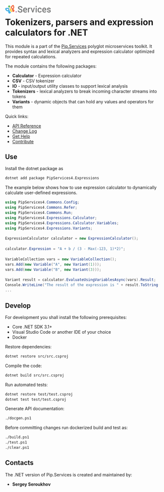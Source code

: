 # <img src="https://github.com/pip-services/pip-services/raw/master/design/Logo.png" alt="Pip.Services Logo" style="max-width:30%"> <br/> Tokenizers, parsers and expression calculators for .NET

This module is a part of the [Pip.Services](http://pip.services.org) polyglot microservices toolkit.
It provides syntax and lexical analyzers and expression calculator optimized for repeated calculations.

The module contains the following packages:
- **Calculator** - Expression calculator
- **CSV** - CSV tokenizer
- **IO** - input/output utility classes to support lexical analysis
- **Tokenizers** - lexical analyzers to break incoming character streams into tokens
- **Variants** - dynamic objects that can hold any values and operators for them

<a name="links"></a> Quick links:

* [API Reference](https://pip-services4-node.github.io/pip-services4-expressions-dotnet/globals.html)
* [Change Log](CHANGELOG.md)
* [Get Help](https://www.pipservices.org/community/help)
* [Contribute](https://www.pipservices.org/community/contribute)

## Use

Install the dotnet package as
```bash
dotnet add package PipServices4.Expressions
```


The example below shows how to use expression calculator to dynamically
calculate user-defined expressions.

```cs
using PipServices4.Commons.Config;
using PipServices4.Commons.Refer;
using PipServices4.Commons.Run;
using PipServices4.Expressions.Calculator;
using PipServices4.Expressions.Calculator.Variables;
using PipServices4.Expressions.Variants;

ExpressionCalculator calculator = new ExpressionCalculator();

calculator.Expression = "A + b / (3 - Max(-123, 1)*2)";

VariableCollection vars = new VariableCollection();
vars.Add(new Variable("A", new Variant(1)));
vars.Add(new Variable("B", new Variant(3)));

Variant result = calculator.EvaluateUsingVariablesAsync(vars).Result;
Console.WriteLine("The result of the expression is " + result.ToString());
...
```

## Develop

For development you shall install the following prerequisites:
* Core .NET SDK 3.1+
* Visual Studio Code or another IDE of your choice
* Docker

Restore dependencies:
```bash
dotnet restore src/src.csproj
```

Compile the code:
```bash
dotnet build src/src.csproj
```

Run automated tests:
```bash
dotnet restore test/test.csproj
dotnet test test/test.csproj
```

Generate API documentation:
```bash
./docgen.ps1
```

Before committing changes run dockerized build and test as:
```bash
./build.ps1
./test.ps1
./clear.ps1
```

## Contacts

The .NET version of Pip.Services is created and maintained by:
- **Sergey Seroukhov**
